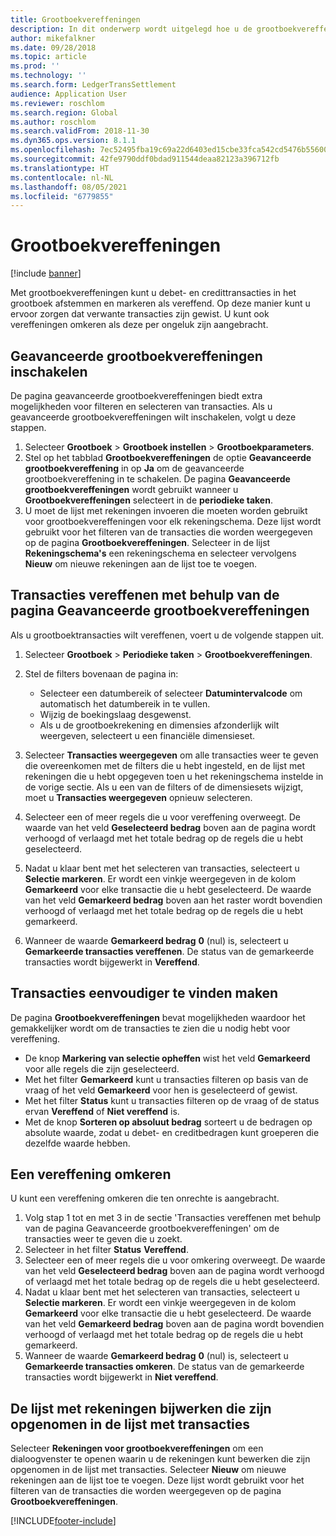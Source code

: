 ```yaml
---
title: Grootboekvereffeningen
description: In dit onderwerp wordt uitgelegd hoe u de grootboekvereffeningspagina gebruikt om grootboektransacties te vereffenen en vereffeningen om te keren.
author: mikefalkner
ms.date: 09/28/2018
ms.topic: article
ms.prod: ''
ms.technology: ''
ms.search.form: LedgerTransSettlement
audience: Application User
ms.reviewer: roschlom
ms.search.region: Global
ms.author: roschlom
ms.search.validFrom: 2018-11-30
ms.dyn365.ops.version: 8.1.1
ms.openlocfilehash: 7ec52495fba19c69a22d6403ed15cbe33fca542cd5476b5560033e7798f72383
ms.sourcegitcommit: 42fe9790ddf0bdad911544deaa82123a396712fb
ms.translationtype: HT
ms.contentlocale: nl-NL
ms.lasthandoff: 08/05/2021
ms.locfileid: "6779855"
---
```

# <a name="ledger-settlements"></a>Grootboekvereffeningen

[!include [banner](../includes/banner.md)]

Met grootboekvereffeningen kunt u debet- en credittransacties in het grootboek afstemmen en markeren als vereffend. Op deze manier kunt u ervoor zorgen dat verwante transacties zijn gewist. U kunt ook vereffeningen omkeren als deze per ongeluk zijn aangebracht.

## <a name="enable-advanced-ledger-settlements"></a>Geavanceerde grootboekvereffeningen inschakelen

De pagina geavanceerde grootboekvereffeningen biedt extra mogelijkheden voor filteren en selecteren van transacties. Als u geavanceerde grootboekvereffeningen wilt inschakelen, volgt u deze stappen.

1. Selecteer **Grootboek** \> **Grootboek instellen** \> **Grootboekparameters**. 
2. Stel op het tabblad **Grootboekvereffeningen** de optie **Geavanceerde grootboekvereffening** in op **Ja** om de geavanceerde grootboekvereffening in te schakelen. De pagina **Geavanceerde grootboekvereffeningen** wordt gebruikt wanneer u **Grootboekvereffeningen** selecteert in de **periodieke taken**. 
3. U moet de lijst met rekeningen invoeren die moeten worden gebruikt voor grootboekvereffeningen voor elk rekeningschema. Deze lijst wordt gebruikt voor het filteren van de transacties die worden weergegeven op de pagina **Grootboekvereffeningen**. Selecteer in de lijst **Rekeningschema's** een rekeningschema en selecteer vervolgens **Nieuw** om nieuwe rekeningen aan de lijst toe te voegen.

## <a name="settle-transactions-by-using-the-advanced-ledger-settlements-page"></a>Transacties vereffenen met behulp van de pagina Geavanceerde grootboekvereffeningen

Als u grootboektransacties wilt vereffenen, voert u de volgende stappen uit.

1. Selecteer **Grootboek** \> **Periodieke taken** \> **Grootboekvereffeningen**.
2. Stel de filters bovenaan de pagina in:

    - Selecteer een datumbereik of selecteer **Datumintervalcode** om automatisch het datumbereik in te vullen.
    - Wijzig de boekingslaag desgewenst.
    - Als u de grootboekrekening en dimensies afzonderlijk wilt weergeven, selecteert u een financiële dimensieset.

3. Selecteer **Transacties weergegeven** om alle transacties weer te geven die overeenkomen met de filters die u hebt ingesteld, en de lijst met rekeningen die u hebt opgegeven toen u het rekeningschema instelde in de vorige sectie. Als u een van de filters of de dimensiesets wijzigt, moet u **Transacties weergegeven** opnieuw selecteren.
4. Selecteer een of meer regels die u voor vereffening overweegt. De waarde van het veld **Geselecteerd bedrag** boven aan de pagina wordt verhoogd of verlaagd met het totale bedrag op de regels die u hebt geselecteerd.
5. Nadat u klaar bent met het selecteren van transacties, selecteert u **Selectie markeren**. Er wordt een vinkje weergegeven in de kolom **Gemarkeerd** voor elke transactie die u hebt geselecteerd. De waarde van het veld **Gemarkeerd bedrag** boven aan het raster wordt bovendien verhoogd of verlaagd met het totale bedrag op de regels die u hebt gemarkeerd.
6. Wanneer de waarde **Gemarkeerd bedrag** **0** (nul) is, selecteert u **Gemarkeerde transacties vereffenen**. De status van de gemarkeerde transacties wordt bijgewerkt in **Vereffend**.

## <a name="make-transactions-easier-to-find"></a>Transacties eenvoudiger te vinden maken

De pagina **Grootboekvereffeningen** bevat mogelijkheden waardoor het gemakkelijker wordt om de transacties te zien die u nodig hebt voor vereffening.

- De knop **Markering van selectie opheffen** wist het veld **Gemarkeerd** voor alle regels die zijn geselecteerd.
- Met het filter **Gemarkeerd** kunt u transacties filteren op basis van de vraag of het veld **Gemarkeerd** voor hen is geselecteerd of gewist.
- Met het filter **Status** kunt u transacties filteren op de vraag of de status ervan **Vereffend** of **Niet vereffend** is.
- Met de knop **Sorteren op absoluut bedrag** sorteert u de bedragen op absolute waarde, zodat u debet- en creditbedragen kunt groeperen die dezelfde waarde hebben.

## <a name="reverse-a-settlement"></a>Een vereffening omkeren

U kunt een vereffening omkeren die ten onrechte is aangebracht.

1. Volg stap 1 tot en met 3 in de sectie 'Transacties vereffenen met behulp van de pagina Geavanceerde grootboekvereffeningen' om de transacties weer te geven die u zoekt.
2. Selecteer in het filter **Status** **Vereffend**.
3. Selecteer een of meer regels die u voor omkering overweegt. De waarde van het veld **Geselecteerd bedrag** boven aan de pagina wordt verhoogd of verlaagd met het totale bedrag op de regels die u hebt geselecteerd.
4. Nadat u klaar bent met het selecteren van transacties, selecteert u **Selectie markeren**. Er wordt een vinkje weergegeven in de kolom **Gemarkeerd** voor elke transactie die u hebt geselecteerd. De waarde van het veld **Gemarkeerd bedrag** boven aan de pagina wordt bovendien verhoogd of verlaagd met het totale bedrag op de regels die u hebt gemarkeerd.
5. Wanneer de waarde **Gemarkeerd bedrag** **0** (nul) is, selecteert u **Gemarkeerde transacties omkeren**. De status van de gemarkeerde transacties wordt bijgewerkt in **Niet vereffend**.

## <a name="update-the-list-of-accounts-that-are-included-in-the-list-of-transactions"></a>De lijst met rekeningen bijwerken die zijn opgenomen in de lijst met transacties

Selecteer **Rekeningen voor grootboekvereffeningen** om een dialoogvenster te openen waarin u de rekeningen kunt bewerken die zijn opgenomen in de lijst met transacties. Selecteer **Nieuw** om nieuwe rekeningen aan de lijst toe te voegen. Deze lijst wordt gebruikt voor het filteren van de transacties die worden weergegeven op de pagina **Grootboekvereffeningen**.


[!INCLUDE[footer-include](../../includes/footer-banner.md)]